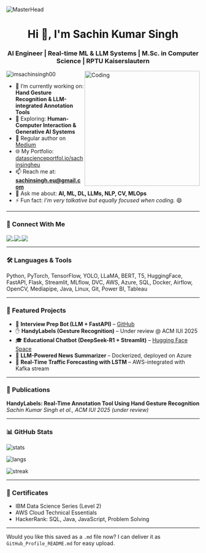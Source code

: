 ![MasterHead](https://media.giphy.com/media/v1.Y2lkPTc5MGI3NjExa2xqOXppdHVqejJrNW5vNHc1ajZqOGk4OThlYmYwZDQ4OG93ZDEzeiZlcD12MV9naWZzX3NlYXJjaCZjdD1n/10zxDv7Hv5RF9C/giphy.gif)

<h1 align="center">Hi 👋, I'm Sachin Kumar Singh</h1>
<h3 align="center">AI Engineer | Real-time ML & LLM Systems | M.Sc. in Computer Science | RPTU Kaiserslautern</h3>

<img align="right" alt="Coding" width="300" src="https://media.giphy.com/media/qgQUggAC3Pfv687qPC/giphy.gif">


<p align="left"> 
  <img src="https://komarev.com/ghpvc/?username=imsachinsingh00&label=Profile%20views&color=0e75b6&style=flat" alt="imsachinsingh00" /> 
</p>

- 🔭 I’m currently working on: **Hand Gesture Recognition & LLM-integrated Annotation Tools**  
- 🌱 Exploring: **Human-Computer Interaction & Generative AI Systems**  
- 📝 Regular author on [Medium](https://medium.com/@imsachinsingh00)  
- 🌐 My Portfolio: [datascienceportfol.io/sachinsingheu](https://www.datascienceportfol.io/sachinsingheu)  
- 📫 Reach me at: **sachinsingh.eu@gmail.com**  
- 💬 Ask me about: **AI, ML, DL, LLMs, NLP, CV, MLOps**  
- ⚡ Fun fact: *I’m very talkative but equally focused when coding.* 😄  

---

### 🔗 Connect With Me

<p align="left">
  <a href="https://linkedin.com/in/imsachinsingh00" target="blank">
    <img align="center" src="https://img.shields.io/badge/LinkedIn-blue?style=flat&logo=linkedin" />
  </a>
  <a href="https://huggingface.co/Imsachinsingh00" target="blank">
    <img align="center" src="https://img.shields.io/badge/HuggingFace-yellow?style=flat&logo=huggingface" />
  </a>
  <a href="https://medium.com/@imsachinsingh00" target="blank">
    <img align="center" src="https://img.shields.io/badge/Medium-black?style=flat&logo=medium" />
  </a>
</p>

---

### 🛠 Languages & Tools

Python, PyTorch, TensorFlow, YOLO, LLaMA, BERT, T5, HuggingFace, FastAPI, Flask, Streamlit, MLflow, DVC, AWS, Azure, SQL, Docker, Airflow, OpenCV, Mediapipe, Java, Linux, Git, Power BI, Tableau

---

### 🚀 Featured Projects

- 🧠 **Interview Prep Bot (LLM + FastAPI)** – [GitHub](https://github.com/imsachinsingh00/interview-prep-bot)  
- ✋ **HandyLabels (Gesture Recognition)** – Under review @ ACM IUI 2025  
- 🎓 **Educational Chatbot (DeepSeek-R1 + Streamlit)** – [Hugging Face Space](https://huggingface.co/spaces/Imsachinsingh00/education-chatbot)  
- 🎯 **LLM-Powered News Summarizer** – Dockerized, deployed on Azure  
- 🦾 **Real-Time Traffic Forecasting with LSTM** – AWS-integrated with Kafka stream

---

### 📃 Publications

**HandyLabels: Real-Time Annotation Tool Using Hand Gesture Recognition**  
*Sachin Kumar Singh et al., ACM IUI 2025 (under review)*

---

### 📊 GitHub Stats

<p>
  <img align="center" src="https://github-readme-stats.vercel.app/api?username=imsachinsingh00&show_icons=true&locale=en" alt="stats" />
</p>
<p>
  <img align="center" src="https://github-readme-stats.vercel.app/api/top-langs/?username=imsachinsingh00&layout=compact" alt="langs" />
</p>
<p>
  <img align="center" src="https://github-readme-streak-stats.herokuapp.com/?user=imsachinsingh00" alt="streak" />
</p>

---

### 📜 Certificates

- IBM Data Science Series (Level 2)
- AWS Cloud Technical Essentials
- HackerRank: SQL, Java, JavaScript, Problem Solving

---

Would you like this saved as a `.md` file now? I can deliver it as `GitHub_Profile_README.md` for easy upload.
